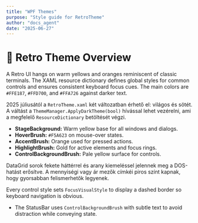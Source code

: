 ```yaml
---
title: "WPF Themes"
purpose: "Style guide for RetroTheme"
author: "docs_agent"
date: "2025-06-27"
---
```


# 🎨 Retro Theme Overview

A Retro UI hangs on warm yellows and oranges reminiscent of classic terminals. The XAML resource dictionary defines global styles for common controls and ensures consistent keyboard focus cues. The main colors are `#FFE187`, `#FFD700`, and `#FFA726` against darker text.

2025 júliusától a `RetroTheme.xaml` két változatban érhető el: világos és sötét. A váltást a `ThemeManager.ApplyDarkTheme(bool)` hívással lehet vezérelni, ami a megfelelő `ResourceDictionary` betöltését végzi.

- **StageBackground:** Warm yellow base for all windows and dialogs.
- **HoverBrush:** `#F5A623` on mouse-over states.
- **AccentBrush:** Orange used for pressed actions.
- **HighlightBrush:** Gold for active elements and focus rings.
- **ControlBackgroundBrush:** Pale yellow surface for controls.

DataGrid sorok fekete háttérrel és arany kiemeléssel jelennek meg a DOS-hatást erősítve. A mennyiségi vagy ár mezők címkéi piros színt kapnak, hogy gyorsabban felismerhetők legyenek.

Every control style sets `FocusVisualStyle` to display a dashed border so keyboard navigation is obvious.
- The StatusBar uses `ControlBackgroundBrush` with subtle text to avoid distraction while conveying state.
